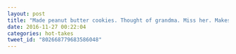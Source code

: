 ```yaml
---
layout: post
title: "Made peanut butter cookies. Thought of grandma. Miss her. Makes me want peanut butter cookies. Good thing I made peanut butter cookies."
date: 2016-11-27 00:22:04
categories: hot-takes
tweet_id: "802668779683586048"
---
```



<!-- Original tweet: https://twitter.com/i/status/802668779683586048 -->